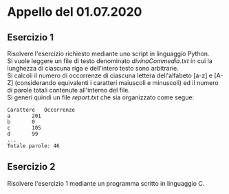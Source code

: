 # Appello del 01.07.2020

## Esercizio 1
Risolvere l'esercizio richiesto mediante uno script in linguaggio Python.<br/>
Si vuole leggere un file di testo denominato *divinaCommedia.txt* in cui la lunghezza di ciascuna riga e dell'intero testo sono arbitrarie.<br/>
Si calcoli il numero di occorrenze di ciascuna lettera dell'alfabeto [a-z] e [A-Z] (considerando equivalenti i caratteri maiuscoli e minuscoli) ed il numero di parole totali contenute all'interno del file.<br/>
Si generi quindi un file *report.txt* che sia organizzato come segue:
```
Carattere	Occorrenze
a		201
b		0
c		105
d		99
...
Totale parole: 46
```

## Esercizio 2
Risolvere l'esercizio 1 mediante un programma scritto in linguaggio C.
